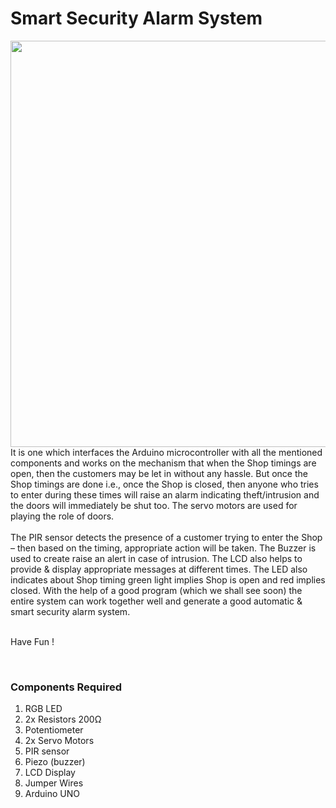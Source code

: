 <h1>Smart Security Alarm System</h1>

<div>
    <img width=650 align=right src="https://github.com/Zayd1602/Dive-into-Electronics/blob/main/Intermediate%201/Smart%20Security%20Alarm%20System/circuit.png">
    <p>It is one which interfaces the Arduino microcontroller with all the mentioned components and works on the mechanism that when the Shop timings are open, then the customers may be let in without any hassle. But once the Shop timings are done i.e., once the Shop is closed, then anyone who tries to enter during these times will raise an alarm indicating theft/intrusion and the doors will immediately be shut too. The servo motors are used for playing the role of doors.<br><br> The PIR sensor detects the presence of a customer trying to enter the Shop – then based on the timing, appropriate action will be taken. The Buzzer is used to create raise an alert in case of intrusion. The LCD also helps to provide & display appropriate messages at different times. The LED also indicates about Shop timing green light implies Shop is open and red implies closed. With the help of a good program (which we shall see soon) the entire system can work together well and generate a good automatic & smart security alarm system.<br><br>
        
      
  Have Fun !</p><br>
    
  <h3>Components Required</h3>
  <ol>
    <li>RGB LED</li>
    <li>2x Resistors 200Ω</li>
    <li>Potentiometer</li>
    <li>2x Servo Motors</li>
    <li>PIR sensor</li>
    <li>Piezo (buzzer)</li>
    <li>LCD Display</li>
    <li>Jumper Wires</li>
    <li>Arduino UNO</li>
  </ol>
    
</div>

